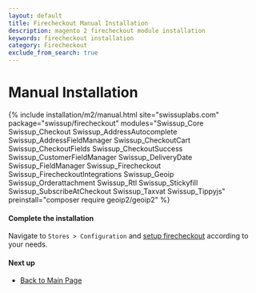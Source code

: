 ```yaml
---
layout: default
title: Firecheckout Manual Installation
description: magento 2 firecheckout module installation
keywords: firecheckout installation
category: Firecheckout
exclude_from_search: true
---
```


# Manual Installation

{% include installation/m2/manual.html site="swissuplabs.com" package="swissup/firecheckout" modules="Swissup_Core Swissup_Checkout Swissup_AddressAutocomplete Swissup_AddressFieldManager Swissup_CheckoutCart Swissup_CheckoutFields Swissup_CheckoutSuccess Swissup_CustomerFieldManager Swissup_DeliveryDate Swissup_FieldManager Swissup_Firecheckout Swissup_FirecheckoutIntegrations Swissup_Geoip Swissup_Orderattachment Swissup_Rtl Swissup_Stickyfill Swissup_SubscribeAtCheckout Swissup_Taxvat Swissup_Tippyjs" preinstall="composer require geoip2/geoip2" %}

#### Complete the installation

Navigate to `Stores > Configuration` and
[setup firecheckout](/m2/extensions/firecheckout/configuration/) according to your needs.

#### Next up

 -  [Back to Main Page](/m2/extensions/firecheckout/)
